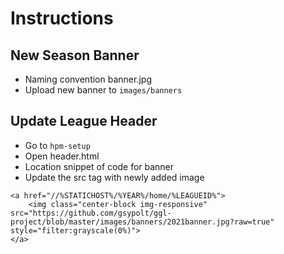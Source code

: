 # Instructions

## New Season Banner
* Naming convention <year>banner.jpg
* Upload new banner to `images/banners`

## Update League Header 

* Go to `hpm-setup`
* Open header.html
* Location snippet of code for banner
* Update the src tag with newly added image

````
<a href="//%STATICHOST%/%YEAR%/home/%LEAGUEID%">
    <img class="center-block img-responsive" src="https://github.com/gsypolt/ggl-project/blob/master/images/banners/2021banner.jpg?raw=true" style="filter:grayscale(0%)">
</a>
````
